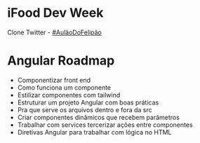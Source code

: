 # iFood Dev Week

Clone Twitter - <a href="https://github.com/felipeAguiarCode">#AulãoDoFelipão</a>

# Angular Roadmap
- Componentizar front end
- Como funciona um componente
- Estilizar componentes com tailwind
- Estruturar um projeto Angular com boas práticas
- Pra que serve os arquivos dentro e fora da src
- Criar componentes dinâmicos que recebem parâmetros
- Trabalhar com services tercerizar ações entre componentes
- Diretivas Angular para trabalhar com lógica no HTML
